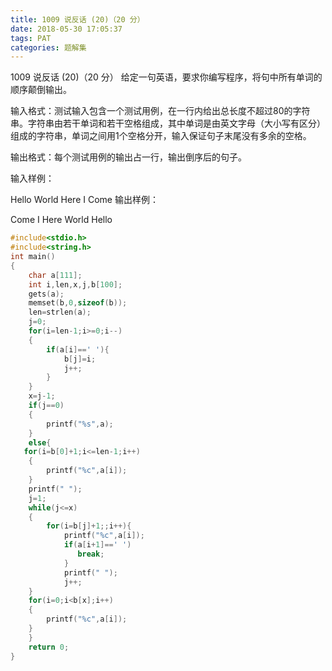 ```yaml
---
title: 1009 说反话 (20)（20 分）
date: 2018-05-30 17:05:37
tags: PAT
categories: 题解集
---
```


1009 说反话 (20)（20 分）
给定一句英语，要求你编写程序，将句中所有单词的顺序颠倒输出。

输入格式：测试输入包含一个测试用例，在一行内给出总长度不超过80的字符串。字符串由若干单词和若干空格组成，其中单词是由英文字母（大小写有区分）组成的字符串，单词之间用1个空格分开，输入保证句子末尾没有多余的空格。

输出格式：每个测试用例的输出占一行，输出倒序后的句子。

输入样例：

Hello World Here I Come
输出样例：

Come I Here World Hello

```cpp
#include<stdio.h>
#include<string.h>
int main()
{
    char a[111];
    int i,len,x,j,b[100];
    gets(a);
    memset(b,0,sizeof(b));
    len=strlen(a);
    j=0;
    for(i=len-1;i>=0;i--)
    {
        if(a[i]==' '){
            b[j]=i;
            j++;
        }
    }
    x=j-1;
    if(j==0)
    {
        printf("%s",a);
    }
    else{
   for(i=b[0]+1;i<=len-1;i++)
    {
        printf("%c",a[i]);
    }
    printf(" ");
    j=1;
    while(j<=x)
    {
        for(i=b[j]+1;;i++){
            printf("%c",a[i]);
            if(a[i+1]==' ')
               break;
            }
            printf(" ");
            j++;
    }
    for(i=0;i<b[x];i++)
    {
        printf("%c",a[i]);
    }
    }
    return 0;
}

```